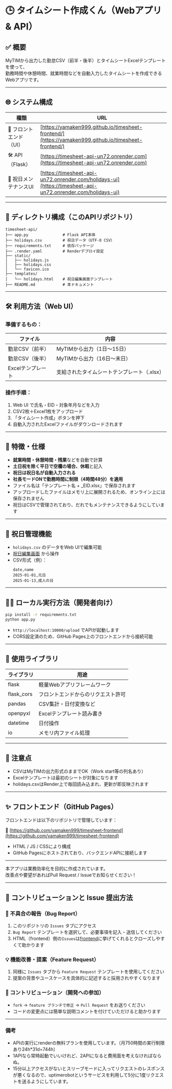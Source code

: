 # 🕒 タイムシート作成くん（Webアプリ & API）

## ✅ 概要

MyTIMから出力した勤怠CSV（前半・後半）とタイムシートExcelテンプレートを使って、  
勤務時間や休憩時間、就業時間などを自動入力したタイムシートを作成できるWebアプリです。

---

## 🌐 システム構成

| 種類 | URL |
|------|-----|
| 🎨 フロントエンド（UI） | [https://yamaken999.github.io/timesheet-frontend/](https://yamaken999.github.io/timesheet-frontend/) |
| 🛠 API（Flask） | [https://timesheet-api-un72.onrender.com](https://timesheet-api-un72.onrender.com) |
| 🎌 祝日メンテナンスUI | [https://timesheet-api-un72.onrender.com/holidays-ui](https://timesheet-api-un72.onrender.com/holidays-ui) |

---

## 📁 ディレクトリ構成（このAPIリポジトリ）

```
timesheet-api/
├── app.py               # Flask API本体
├── holidays.csv         # 祝日データ（UTF-8 CSV）
├── requirements.txt     # 依存パッケージ
├── .render.yaml         # Renderデプロイ設定
├── static/
│   ├── holidays.js
│   ├── holidays.css
│   └── favicon.ico
├── templates/
│   └── holidays.html    # 祝日編集画面テンプレート
├── README.md            # 本ドキュメント
```

---

## 🛠 利用方法（Web UI）

### 準備するもの：

| ファイル | 内容 |
|--------|------|
| 勤怠CSV（前半） | MyTIMから出力（1日〜15日） |
| 勤怠CSV（後半） | MyTIMから出力（16日〜末日） |
| Excelテンプレート | 支給されたタイムシートテンプレート（.xlsx） |

### 操作手順：

1. Web UI で氏名・EID・対象年月などを入力
2. CSV2枚＋Excel1枚をアップロード
3. 「タイムシート作成」ボタンを押下
4. 自動入力されたExcelファイルがダウンロードされます

---

## 📌 特徴・仕様

- **就業時間・休憩時間・残業**などを自動で計算
- **土日祝を除く平日で空欄の場合、休暇**と記入
- **祝日は祝日名が自動入力される**
- **社長モードONで勤務時間に制限（4時間48分）を適用**
- ファイル名は「テンプレート名 + _EID.xlsx」で保存されます
- アップロードしたファイルはメモリ上に展開されるため、オンライン上には保存されません
- 祝日はCSVで管理されており、だれでもメンテナンスできるようにしています

---

## 🎌 祝日管理機能

- `holidays.csv` のデータをWeb UIで編集可能
- [祝日編集画面](https://timesheet-api-un72.onrender.com/holidays-ui) から操作
- CSV形式（例）：
  ```csv
  date,name
  2025-01-01,元日
  2025-01-13,成人の日
  ```

---

## 🧑‍💻 ローカル実行方法（開発者向け）

```bash
pip install -r requirements.txt
python app.py
```

- `http://localhost:10000/upload` でAPIが起動します
- CORS設定済のため、GitHub Pages上のフロントエンドから接続可能

---

## 🐍 使用ライブラリ

| ライブラリ | 用途 |
|-----------|------|
| flask     | 軽量Webアプリフレームワーク |
| flask_cors | フロントエンドからのリクエスト許可 |
| pandas    | CSV集計・日付変換など |
| openpyxl  | Excelテンプレート読み書き |
| datetime  | 日付操作 |
| io        | メモリ内ファイル処理 |

---

## 🔐 注意点

- CSVはMyTIMの出力形式のままでOK（Work start等の列名あり）
- Excelテンプレートは最初のシートが対象になります
- holidays.csvはRender上で毎回読み込まれ、更新が即反映されます

---

## ✨ フロントエンド（GitHub Pages）

フロントエンドは以下のリポジトリで管理しています：

🔗 [https://github.com/yamaken999/timesheet-frontend](https://github.com/yamaken999/timesheet-frontend)

- HTML / JS / CSSにより構成
- GitHub Pagesにホストされており、バックエンドAPIに接続します

---

本アプリは業務効率化を目的に作成されています。  
改善点や要望があればPull Request / Issueでお知らせください！

---

## 📝 コントリビューションと Issue 提出方法

### 🚨 不具合の報告（Bug Report）
1. このリポジトリの `Issues` タブにアクセス
2. `Bug Report` テンプレートを選択して、必要事項を記入・送信してください
3. HTML（frontend）側の`Issues`は[frontend](https://github.com/yamaken999/timesheet-frontend/issues)に挙げてくれるとクローズしやすくて助かります

### 💡 機能改善・提案（Feature Request）
1. 同様に `Issues` タブから `Feature Request` テンプレートを使用してください
2. 提案の背景やユースケースを具体的に記述すると採用されやすくなります

### 🤝 コントリビューション（開発への参加）
- `fork` → `feature ブランチで修正` → `Pull Request` をお送りください
- コードの変更点には簡単な説明コメントを付けていただけると助かります

---

### 備考
- APIの実行にrenderの無料プランを使用しています。（月750時間の実行制限あり24h*31d=744h）
- 1APIなら常時起動でいいけれど、2APIになると費用面を考えなければならぬ。
- 15分以上アクセスがないとスリープモードに入ってリクエストのレスポンスが悪くなるので、uptimerobotというサービスを利用して5分に1度リクエストを送るようにしています。
